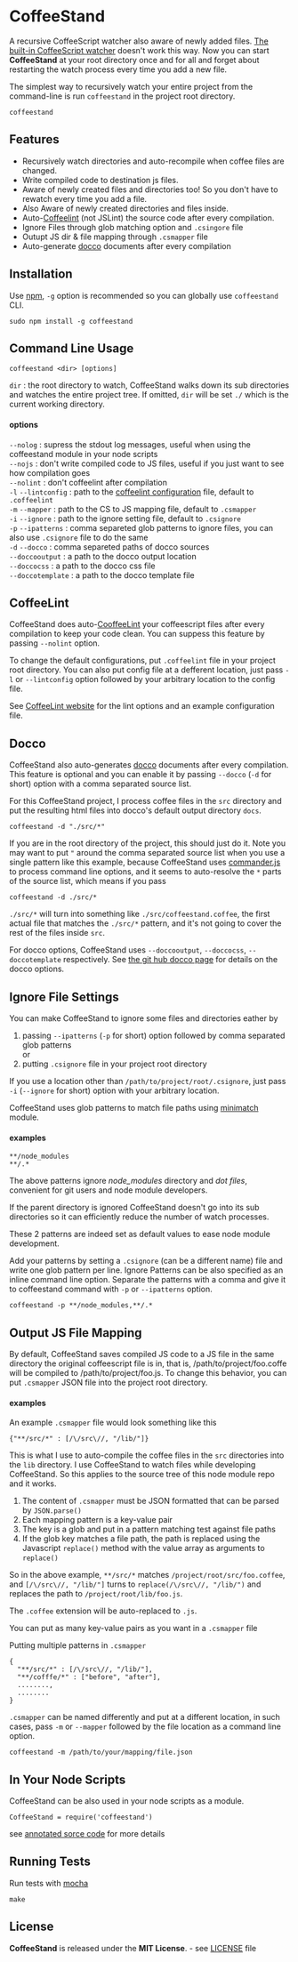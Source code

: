CoffeeStand
===========

A recursive CoffeeScript watcher also aware of newly added files. [The built-in CoffeeScript watcher](http://coffeescript.org/#usage) doesn't work this way. Now you can start **CoffeeStand** at your root directory once and for all and forget about restarting the watch process every time you add a new file.

The simplest way to recursively watch your entire project from the command-line is run `coffeestand` in the project root directory.

    coffeestand

Features
--------
* Recursively watch directories and auto-recompile when coffee files are changed.
* Write compiled code to destination js files.
* Aware of newly created files and directories too! So you don't have to rewatch every time you add a file.
* Also Aware of newly created directories and files inside.
* Auto-[Coffeelint](http://www.coffeelint.org/) (not JSLint) the source code after every compilation.
* Ignore Files through glob matching option and `.csingore` file
* Outupt JS dir & file mapping through `.csmapper` file
* Auto-generate [docco](http://jashkenas.github.com/docco/) documents after every compilation

Installation
------------

Use [npm](https://npmjs.org/), `-g` option is recommended so you can globally use `coffeestand` CLI.

    sudo npm install -g coffeestand

Command Line Usage
------------------

    coffeestand <dir> [options]

`dir` : the root directory to watch, CoffeeStand walks down its sub directories and watches the entire project tree. If omitted, `dir` will be set `./` which is the current working directory.

#### options

`--nolog` : supress the stdout log messages, useful when using the coffeestand module in your node scripts  
`--nojs` : don't write compiled code to JS files, useful if you just want to see how compilation goes  
`--nolint` : don't coffeelint after compilation  
`-l` `--lintconfig` : path to the [coffeelint configuration](http://www.coffeelint.org/#options) file, default to `.coffeelint`  
`-m` `--mapper` : path to the CS to JS mapping file, default to `.csmapper`  
`-i` `--ignore` : path to the ignore setting file, default to `.csignore`  
`-p` `--ipatterns` : comma separeted glob patterns to ignore files, you can also use `.csignore` file to do the same  
`-d` `--docco` : comma separeted paths of docco sources  
`--doccooutput` : a path to the docco output location  
`--doccocss` : a path to the docco css file  
`--doccotemplate` : a path to the docco template file

CoffeeLint
----------

CoffeeStand does auto-[CooffeeLint](http://www.coffeelint.org/) your coffeescript files after every compilation to keep your code clean. You can suppess this feature by passing `--nolint` option.

To change the default configurations, put `.coffeelint` file in your project root directory. You can also put config file at a defferent location, just pass `-l` or `--lintconfig` option followed by your arbitrary location to the config file.

See [CoffeeLint website](http://www.coffeelint.org/#options) for the lint options and an example configuration file.

Docco
-----

CoffeeStand also auto-generates [docco](http://jashkenas.github.com/docco/) documents after every compilation. This feature is optional and you can enable it by passing `--docco` (`-d` for short) option with a comma separated source list.

For this CoffeeStand project, I process coffee files in the `src` directory and put the resulting html files into docco's default output directory `docs`.

    coffeestand -d "./src/*"

If you are in the root directory of the project, this should just do it. Note you may want to put `"` around the comma separated source list when you use a single pattern like this example, because CoffeeStand uses [commander.js](http://visionmedia.github.com/commander.js/) to process command line options, and it seems to auto-resolve the `*` parts of the source list, which means if you pass  

    coffeestand -d ./src/*

`./src/*` will turn into something like `./src/coffeestand.coffee`, the first actual file that matches the `./src/*` pattern, and it's not going to cover the rest of the files inside `src`.

For docco options, CoffeeStand uses `--doccooutput`, `--doccocss`, `--doccotemplate` respectively. See [the git hub docco page](https://github.com/jashkenas/docco) for details on the docco options.

Ignore File Settings
--------------------

You can make CoffeeStand to ignore some files and directories eather by

1. passing `--ipatterns` (`-p` for short) option followed by comma separated glob patterns  
or  
2. putting `.csignore` file in your project root directory

If you use a location other than `/path/to/project/root/.csignore`, just pass `-i` (`--ignore` for short) option with your arbitrary location.

CoffeeStand uses glob patterns to match file paths using [minimatch](https://github.com/isaacs/minimatch) module.

#### examples

    **/node_modules
    **/.*

The above patterns ignore *node_modules* directory and *dot files*, convenient for git users and node module developers.  

If the parent directory is ignored CoffeeStand doesn't go into its sub directories so it can efficiently reduce the number of watch processes.  

These 2 patterns are indeed set as default values to ease node module development.  

Add your patterns by setting a `.csignore` (can be a different name) file and write one glob pattern per line. Ignore Patterns can be also specified as an inline command line option. Separate the patterns with a comma and give it to coffeestand command with `-p` or `--ipatterns` option.

    coffeestand -p **/node_modules,**/.*

Output JS File Mapping
----------------------

By default, CoffeeStand saves compiled JS code to a JS file in the same directory the original coffeescript file is in, that is, /path/to/project/foo.coffe will be compiled to /path/to/project/foo.js. To change this behavior, you can put `.csmapper` JSON file into the project root directory.

#### examples

An example `.csmapper` file would look something like this

    {"**/src/*" : [/\/src\//, "/lib/"]}
	
This is what I use to auto-compile the coffee files in the `src` directories into the `lib` directory. I use CoffeeStand to watch files while developing CoffeeStand. So this applies to the source tree of this node module repo and it works.

1. The content of `.csmapper` must be JSON formatted that can be parsed by `JSON.parse()`
2. Each mapping pattern is a key-value pair
3. The key is a glob and put in a pattern matching test against file paths
4. If the glob key matches a file path, the path is replaced using the Javascript `replace()` method with the value array as arguments to `replace()`

So in the above example, `**/src/*` matches `/project/root/src/foo.coffee`, and `[/\/src\//, "/lib/"]` turns to `replace(/\/src\//, "/lib/")` and replaces the path to `/project/root/lib/foo.js`.  

The `.coffee` extension will be auto-replaced to `.js`.  

You can put as many key-value pairs as you want in a `.csmapper` file  

Putting multiple patterns in `.csmapper`

    {
	  "**/src/*" : [/\/src\//, "/lib/"],
	  "**/cofffe/*" : ["before", "after"],	  
	  ........,
	  ........
	}
	
`.csmapper` can be named differently and put at a different location, in such cases, pass `-m` or `--mapper` followed by the file location as a command line option.

    coffeestand -m /path/to/your/mapping/file.json

In Your Node Scripts
--------------------

CoffeeStand can be also used in your node scripts as a module.  

    CoffeeStand = require('coffeestand')


see [annotated sorce code](http://tomoio.github.com/coffeestand/docs/coffeestand.html) for more details  

Running Tests
-------------

Run tests with [mocha](http://mochajs.org/)

    make
	
License
-------
**CoffeeStand** is released under the **MIT License**. - see [LICENSE](https://raw.github.com/tomoio/coffeestand/master/LICENSE) file

